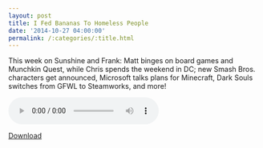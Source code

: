 ```yaml
---
layout: post
title: I Fed Bananas To Homeless People
date: '2014-10-27 04:00:00'
permalink: /:categories/:title.html
---
```


This week on Sunshine and Frank: Matt binges on board games and Munchkin Quest, while Chris spends the weekend in DC; new Smash Bros. characters get announced, Microsoft talks plans for Minecraft, Dark Souls switches from GFWL to Steamworks, and more!

<audio controls>
  <source src="http://files.podcast.geeksinprogress.com/files/podcasts/1/s01e21_BananasToHomelessPeople.mp3" 	type="audio/mpeg">
</audio>

[Download](http://files.podcast.geeksinprogress.com/files/podcasts/1/s01e21_BananasToHomelessPeople.mp3)
